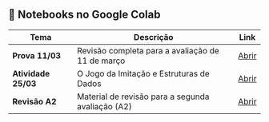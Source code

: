 ## 📖 Notebooks no Google Colab

| Tema                   | Descrição                                                  | Link                                    |
| ---------------------- | ---------------------------------------------------------- | --------------------------------------- |
| **Prova 11/03**        | Revisão completa para a avaliação de 11 de março           | [Abrir](https://colab.research.google.com/drive/1iRk2kNgaueDJamOPqvUoeZeVLX0pBJ_8?usp=sharing) |
| **Atividade 25/03**    | O Jogo da Imitação e Estruturas de Dados                   | [Abrir](https://colab.research.google.com/drive/16X9xYgyIpOSTuBemDpgEL0lAHeGHh6qn?usp=sharing) |
| **Revisão A2**         | Material de revisão para a segunda avaliação (A2)          | [Abrir](https://colab.research.google.com/drive/14801njPY4j013pOSfDZvd05-1zy_aEvC?usp=sharing) |
